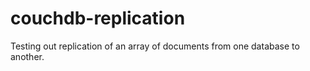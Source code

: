 # couchdb-replication
Testing out replication of an array of documents from one database to another.
